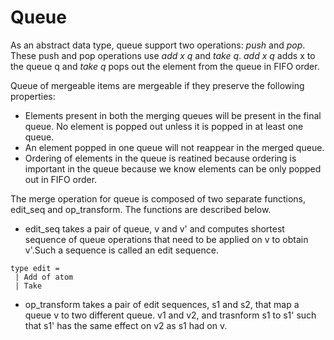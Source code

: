 # Queue 
As an abstract data type, queue support two operations: *_push_* and *_pop_*. These push and pop operations use *_add x q_* and 
*_take q_*. *_add x q_* adds x to the queue q and *_take q_* pops out the element from the queue in FIFO order. 

Queue of mergeable items are mergeable if they preserve the following properties:
* Elements present in both the merging queues will be present in the final queue. No element is popped out unless it is popped in at least one queue.
* An element popped in one queue will not reappear in the merged queue. 
* Ordering of elements in the queue is reatined because ordering is important in the queue because we know elements can be only popped out in FIFO order.

The merge operation for queue is composed of two separate functions, edit_seq and op_transform. The functions are described below.
* edit_seq takes a pair of queue, v and v' and computes shortest sequence of queue operations that need to be applied on v to obtain v'.Such a sequence is called an edit sequence.
```
type edit =
 | Add of atom
 | Take 
 ```
* op_transform takes a pair of edit sequences, s1 and s2, that map a queue v to two different queue. v1 and v2, and trasnform s1 to s1' such that s1' has the same effect on v2 as s1 had on v.
